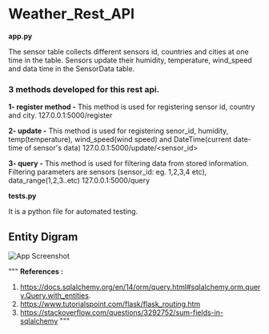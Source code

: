 # Weather_Rest_API 

**app.py**

The sensor table collects different sensors id, countries and cities at one time in the table. Sensors update their humidity, temperature, wind_speed and data time in the SensorData table.

### 3 methods developed for this rest api.

**1- register method -** This method is used for registering sensor id, country and city.
127.0.0.1:5000/register

**2- update -** This method is used for registering senor_id, humidity, temp(temperature), wind_speed(wind speed) and DateTime(current date-time of sensor's data)
127.0.0.1:5000/update/<sensor_id>

**3- query -** This method is used for filtering data from stored information. Filtering parameters are sensors (sensor_id: eg.  1,2,3,4 etc), data_range(1,2,3..etc)
127.0.0.1:5000/query


**tests.py**

It is a python file for automated testing.


## Entity Digram

![App Screenshot](https://github.com/manishnchoudhary/DemoFlaskAPI/blob/main/ER_Digram.png)

"""
**References :** 
 1. https://docs.sqlalchemy.org/en/14/orm/query.html#sqlalchemy.orm.query.Query.with_entities.
 2. https://www.tutorialspoint.com/flask/flask_routing.htm
 3. https://stackoverflow.com/questions/3292752/sum-fields-in-sqlalchemy
"""


